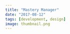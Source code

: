```yaml
---
title: "Mastery Manager"
date: "2017-08-12"
tags: [development, design]
image: thumbnail.png
---
```

